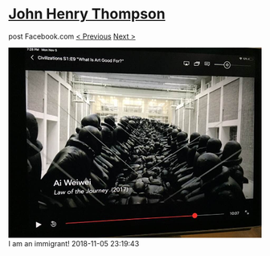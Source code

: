 # [John Henry Thompson](../README.md)
post Facebook.com
[< Previous](2019-08-23-1.md) [Next >](2018-11-05-2.md)

[![](../media/2018-11-05/Timeline-Photos-I-am-an-immigrant.jpg)](../README.md)
I am an immigrant!
2018-11-05 23:19:43